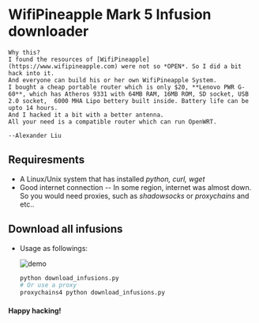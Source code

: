 WifiPineapple Mark 5 Infusion downloader
=======================================

    Why this?
    I found the resources of [WifiPineapple](https://www.wifipineapple.com) were not so *OPEN*. So I did a bit hack into it.
    And everyone can build his or her own WifiPineapple System.
    I bought a cheap portable router which is only $20, **Lenovo PWR G-60**, which has Atheros 9331 with 64MB RAM, 16MB ROM, SD socket, USB 2.0 socket,  6000 MHA Lipo bettery built inside. Battery life can be upto 14 hours.
    And I hacked it a bit with a better antenna.
    All your need is a compatible router which can run OpenWRT.

    --Alexander Liu


Requiresments
-------------
* A Linux/Unix system that has installed *python, curl, wget*
* Good internet connection -- In some region, internet was almost down. So you would need proxies, such as *shadowsocks* or *proxychains* and etc..


Download all infusions
----------------------
* Usage as followings:

    ![demo](http://i.imgur.com/S8hrByh.png)

    ```bash
    python download_infusions.py
    # Or use a proxy
    proxychains4 python download_infusions.py
    ```

#### Happy hacking!
